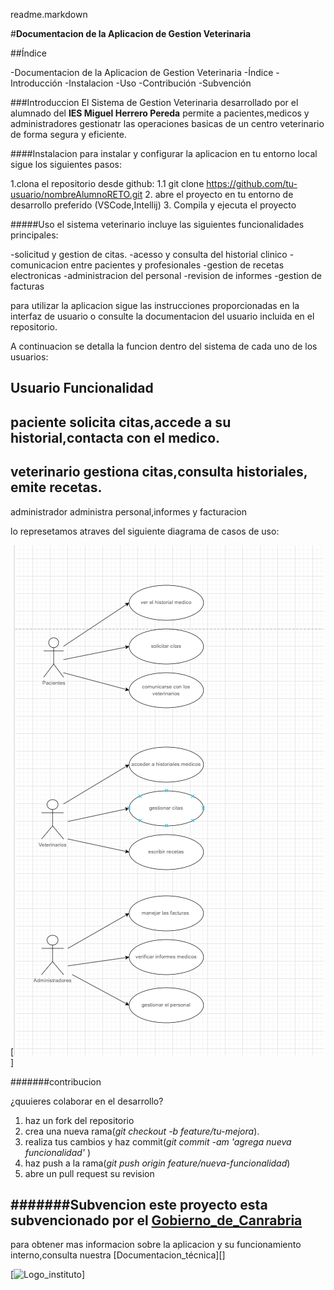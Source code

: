 readme.markdown

#**Documentacion de la Aplicacion de Gestion Veterinaria**

##Índice 

-Documentacion de la Aplicacion de Gestion Veterinaria
 -Índice
 -Introducción
 -Instalacion
 -Uso
 -Contribución
 -Subvención

###Introduccion
El Sistema de Gestion Veterinaria desarrollado por el alumnado del **IES Miguel Herrero Pereda** permite a pacientes,medicos y administradores gestionatr las operaciones basicas de un centro veterinario de forma segura y eficiente.

####Instalacion
para instalar y configurar la aplicacion en tu entorno local sigue los siguientes pasos:
 
1.clona el repositorio desde github:
  1.1 git clone https://github.com/tu-usuario/nombreAlumnoRETO.git
2. abre el proyecto en tu entorno de desarrollo preferido (VSCode,Intellij)
3. Compila y ejecuta el proyecto 

#####Uso
el sistema veterinario incluye las siguientes funcionalidades principales:

-solicitud y gestion de citas.
-acesso y consulta del historial clinico
-comunicacion entre pacientes y profesionales
-gestion de recetas electronicas
-administracion del personal
-revision de informes
-gestion de facturas

para utilizar la aplicacion sigue las instrucciones proporcionadas en la interfaz de usuario o consulte la documentacion del usuario incluida en el repositorio. 


A continuacion se detalla la funcion dentro del sistema de cada uno de los usuarios:

**Usuario**     **Funcionalidad**
---
paciente          solicita citas,accede a su historial,contacta con el medico.
---
veterinario       gestiona citas,consulta historiales, emite recetas.
---
administrador      administra personal,informes y facturacion


lo represetamos atraves del siguiente diagrama de casos de uso:

[![diagrama casos de uso](https://github.com/davidgsDAW/DavidRETO/blob/entornos/capturaDiagrama.png)]



#######contribucion 

¿quuieres colaborar en el desarrollo? 

   1. haz un fork del repositorio
   2. crea una nueva rama(*git checkout -b feature/tu-mejora*).
   3. realiza tus cambios y haz commit(*git commit -am 'agrega nueva funcionalidad'* )
   4. haz push a la rama(*git push origin feature/nueva-funcionalidad*)
   5. abre un pull request su revision 

#######Subvencion
este proyecto esta subvencionado por el [Gobierno_de_Canrabria](https://www.infosubvenciones.es/bdnstrans/GE/es/inicio)
---

para obtener mas informacion sobre la aplicacion y su funcionamiento interno,consulta nuestra [Documentacion_técnica][]

[![Logo_instituto](https://www.educantabria.es/documents/8911298/8913497/logoIESMHP.png)]

